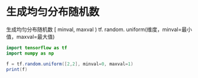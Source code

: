 # 生成均匀分布随机数

生成均匀分布随机数 [ minval, maxval )
tf. random. uniform(维度，minval=最小值，maxval=最大值)

```java
import tensorflow as tf
import numpy as np

f = tf.random.uniform([2,2], minval=0, maxval=1)
print(f)
```

